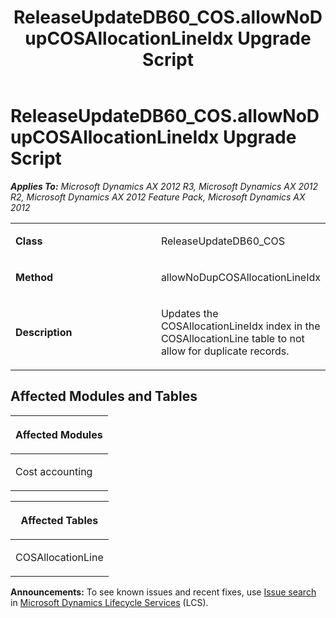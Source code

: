 ﻿---
title: ReleaseUpdateDB60_COS.allowNoDupCOSAllocationLineIdx Upgrade Script
TOCTitle: ReleaseUpdateDB60_COS.allowNoDupCOSAllocationLineIdx Upgrade Script
ms:assetid: 9b6d2dc7-9100-df7b-89de-f2b42bd5dbe9
ms:mtpsurl: https://msdn.microsoft.com/en-us/library/JJ686322(v=AX.60)
ms:contentKeyID: 49710025
ms.date: 05/18/2015
mtps_version: v=AX.60
---

# ReleaseUpdateDB60\_COS.allowNoDupCOSAllocationLineIdx Upgrade Script 


_**Applies To:** Microsoft Dynamics AX 2012 R3, Microsoft Dynamics AX 2012 R2, Microsoft Dynamics AX 2012 Feature Pack, Microsoft Dynamics AX 2012_

<table>
<colgroup>
<col style="width: 50%" />
<col style="width: 50%" />
</colgroup>
<tbody>
<tr class="odd">
<td><p><strong>Class</strong></p></td>
<td><p>ReleaseUpdateDB60_COS</p></td>
</tr>
<tr class="even">
<td><p><strong>Method</strong></p></td>
<td><p>allowNoDupCOSAllocationLineIdx</p></td>
</tr>
<tr class="odd">
<td><p><strong>Description</strong></p></td>
<td><p>Updates the COSAllocationLineIdx index in the COSAllocationLine table to not allow for duplicate records.</p></td>
</tr>
</tbody>
</table>


## Affected Modules and Tables

<table>
<colgroup>
<col style="width: 100%" />
</colgroup>
<thead>
<tr class="header">
<th><p>Affected Modules</p></th>
</tr>
</thead>
<tbody>
<tr class="odd">
<td><p>Cost accounting</p></td>
</tr>
</tbody>
</table>


<table>
<colgroup>
<col style="width: 100%" />
</colgroup>
<thead>
<tr class="header">
<th><p>Affected Tables</p></th>
</tr>
</thead>
<tbody>
<tr class="odd">
<td><p>COSAllocationLine</p></td>
</tr>
</tbody>
</table>

  
**Announcements:** To see known issues and recent fixes, use [Issue search](http://go.microsoft.com/fwlink/?linkid=389258) in [Microsoft Dynamics Lifecycle Services](http://go.microsoft.com/fwlink/?linkid=306505) (LCS).

